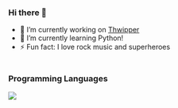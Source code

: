 ### Hi there 👋

- 🔭 I’m currently working on <a href="https://github.com/spidey711/Thwipper-bot">Thwipper</a>
- 🌱 I’m currently learning Python!
- ⚡ Fun fact: I love rock music and superheroes<br><br>

### Programming Languages
<img src="https://raw.githubusercontent.com/fenix-hub/ColoredBadges/master/svg/dev/languages/python.svg"></img>
